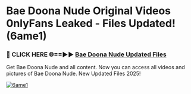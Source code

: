 # Bae Doona Nude Original Videos 0nlyFans Leaked - Files Updated! (6ame1)

<h3>🔴 CLICK HERE 🌐==►► <a href="https://tinyurl.com/5h6xmrr3" rel="nofollow">Bae Doona Nude Updated Files</a></h3>

Get Bae Doona Nude and all content. Now you can access all videos and pictures of Bae Doona Nude. New Updated Files 2025!

[![6ame1](https://i.imgur.com/KVD873Z.gif)](https://tinyurl.com/5h6xmrr3)
